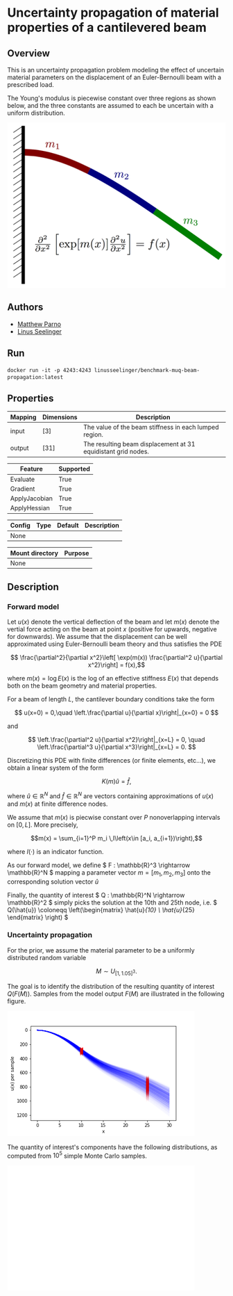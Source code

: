 # Uncertainty propagation of material properties of a cantilevered beam

## Overview
This is an uncertainty propagation problem modeling the effect of uncertain material parameters on the displacement of an Euler-Bernoulli beam with a prescribed load.

The Young's modulus is piecewise constant over three regions as shown below, and the three constants are assumed to each be uncertain with a uniform distribution.

![Cantilevered-beam](https://raw.githubusercontent.com/UM-Bridge/benchmarks/main/benchmarks/muq-beam/BeamDrawing.png "Drawing of cantilevered beam")

## Authors
- [Matthew Parno](mailto:matthew.d.parno@dartmouth.edu)
- [Linus Seelinger](mailto:linus.seelinger@iwr.uni-heidelberg.de)

## Run
```
docker run -it -p 4243:4243 linusseelinger/benchmark-muq-beam-propagation:latest
```

## Properties

Mapping | Dimensions | Description
---|---|---
input | [3] | The value of the beam stiffness in each lumped region.
output | [31] | The resulting beam displacement at 31 equidistant grid nodes.

Feature | Supported
---|---
Evaluate | True
Gradient | True
ApplyJacobian | True
ApplyHessian | True

Config | Type | Default | Description
---|---|---|---
None | | |

Mount directory | Purpose
---|---
None |

## Description

### Forward model

Let $u(x)$ denote the vertical deflection of the beam and let $m(x)$ denote the vertial force acting on the beam at point $x$ (positive for upwards, negative for downwards).  We assume that the displacement can be well approximated using Euler-Bernoulli beam theory and thus satisfies the PDE

$$ \frac{\partial^2}{\partial x^2}\left[ \exp(m(x)) \frac{\partial^2 u}{\partial x^2}\right] = f(x),$$

where $m(x) = \log E(x)$ is the log of an effective stiffness $E(x)$ that depends both on the beam geometry and material properties.

For a beam of length $L$, the cantilever boundary conditions take the form

$$ u(x=0) = 0,\quad \left.\frac{\partial u}{\partial x}\right|_{x=0} = 0 $$

and

$$ \left.\frac{\partial^2 u}{\partial x^2}\right|_{x=L} = 0, \quad  \left.\frac{\partial^3 u}{\partial x^3}\right|_{x=L} = 0. $$

Discretizing this PDE with finite differences (or finite elements, etc...), we obtain a linear system of the form

$$ K(m)\hat{u} = \hat{f},$$

where $\hat{u}\in\mathbb{R}^N$ and $\hat{f}\in\mathbb{R}^N$ are vectors containing approximations of $u(x)$ and $m(x)$ at finite difference nodes.


We assume that $m(x)$ is piecwise constant over $P$ nonoverlapping intervals on $[0,L]$.  More precisely,

$$m(x) = \sum_{i=1}^P m_i \,I\left(x\in [a_i, a_{i+1})\right),$$

where $I(\cdot)$ is an indicator function.

As our forward model, we define $ F : \mathbb{R}^3 \rightarrow \mathbb{R}^N $ mapping a parameter vector $m = [m_1, m_2, m_3]$ onto the corresponding solution vector $\hat{u}$

Finally, the quantity of interest $ Q : \mathbb{R}^N \rightarrow \mathbb{R}^2 $ simply picks the solution at the 10th and 25th node, i.e. $ Q(\hat{u}) \coloneqq \left(\begin{matrix} \hat{u}_{10} \\ \hat{u}_{25} \end{matrix} \right) $

### Uncertainty propagation

For the prior, we assume the material parameter to be a uniformly distributed random variable

$$ M \sim U_{[1, 1.05]^3}. $$

The goal is to identify the distribution of the resulting quantity of interest $Q(F(M))$. Samples from the model output $F(M)$ are illustrated in the following figure.

![model-distribution](https://raw.githubusercontent.com/UM-Bridge/benchmarks/main/benchmarks/muq-beam-propagation/samples.png "Model output distribution")

The quantity of interest's components have the following distributions, as computed from $10^5$ simple Monte Carlo samples.

![qoi-distribution](https://raw.githubusercontent.com/UM-Bridge/benchmarks/main/benchmarks/muq-beam-propagation/qoi_dist.png "Quantity of interest distribution")
